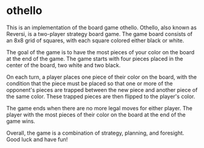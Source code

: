 # othello

<p>This is an implementation of the board game othello. Othello, also known as Reversi, is a two-player strategy board game. The game board consists of an 8x8 grid of squares, with each square colored either black or white.

The goal of the game is to have the most pieces of your color on the board at the end of the game. The game starts with four pieces placed in the center of the board, two white and two black.

On each turn, a player places one piece of their color on the board, with the condition that the piece must be placed so that one or more of the opponent's pieces are trapped between the new piece and another piece of the same color. These trapped pieces are then flipped to the player's color.

The game ends when there are no more legal moves for either player. The player with the most pieces of their color on the board at the end of the game wins.

Overall, the game is a combination of strategy, planning, and foresight. Good luck and have fun!</p>
